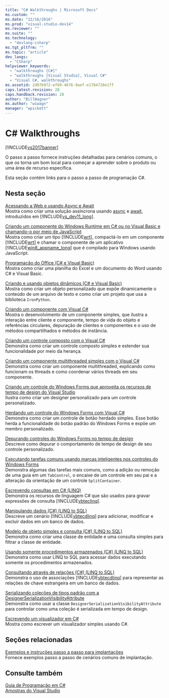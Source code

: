 ```yaml
---
title: "C# Walkthroughs | Microsoft Docs"
ms.custom: ""
ms.date: "12/16/2016"
ms.prod: "visual-studio-dev14"
ms.reviewer: ""
ms.suite: ""
ms.technology: 
  - "devlang-csharp"
ms.tgt_pltfrm: ""
ms.topic: "article"
dev_langs: 
  - "CSharp"
helpviewer_keywords: 
  - "walkthroughs [C#]"
  - "walkthroughs [Visual Studio], Visual C#"
  - "Visual C#, walkthroughs"
ms.assetid: 2d07b972-ef69-4676-9aef-e1784728e1ff
caps.latest.revision: 28
caps.handback.revision: 28
author: "BillWagner"
ms.author: "wiwagn"
manager: "wpickett"
---
```

# C# Walkthroughs
[!INCLUDE[vs2017banner](../csharp/includes/vs2017banner.md)]

O passo a passo fornece instruções detalhadas para cenários comuns, o que os torna um bom local para começar a aprender sobre o produto ou uma área de recurso específica.  
  
 Esta seção contém links para o passo a passo de programação C\#.  
  
## Nesta seção  
 [Acessando a Web e usando Async e Await](../Topic/Walkthrough:%20Accessing%20the%20Web%20by%20Using%20Async%20and%20Await%20\(C%23%20and%20Visual%20Basic\).md)  
 Mostra como criar uma solução assíncrona usando [async](../visual-basic/language-reference/modifiers/async.md) e [await](../csharp/language-reference/keywords/await.md), introduzidos em [!INCLUDE[vs_dev11_long](../csharp/includes/vs_dev11_long_md.md)].  
  
 [Criando um componente do Windows Runtime em C\# ou no Visual Basic e chamando\-o por meio de JavaScript](../Topic/Walkthrough:%20Creating%20a%20simple%20component%20in%20C%23%20or%20Visual%20Basic%20and%20calling%20it%20from%20JavaScript.md)  
 Mostra como criar um tipo [!INCLUDE[wrt](../csharp/includes/wrt_md.md)], compactá\-lo em um componente [!INCLUDE[wrt](../csharp/includes/wrt_md.md)] e chamar o componente de um aplicativo [!INCLUDE[win8_appname_long](../csharp/includes/win8_appname_long_md.md)] que é compilado para Windows usando JavaScript.  
  
 [Programação do Office \(C\# e Visual Basic\)](../csharp/programming-guide/interop/walkthrough-office-programming.md)  
 Mostra como criar uma planilha do Excel e um documento do Word usando C\# e Visual Basic.  
  
 [Criando e usando objetos dinâmicos \(C\# e Visual Basic\)](../csharp/programming-guide/types/walkthrough-creating-and-using-dynamic-objects.md)  
 Mostra como criar um objeto personalizado que expõe dinamicamente o conteúdo de um arquivo de texto e como criar um projeto que usa a biblioteca `IronPython`.  
  
 [Criando um componente com Visual C\#](../Topic/Walkthrough:%20Authoring%20a%20Component%20with%20Visual%20C%23.md)  
 Mostra o desenvolvimento de um componente simples, que ilustra a interação entre cliente e componente, tempo de vida do objeto e referências circulares, depuração de clientes e componentes e o uso de métodos compartilhados e métodos de instância.  
  
 [Criando um controle composto com o Visual C\#](../Topic/Walkthrough:%20Authoring%20a%20Composite%20Control%20with%20Visual%20C%23.md)  
 Demonstra como criar um controle composto simples e estender sua funcionalidade por meio da herança.  
  
 [Criando um componente multithreaded simples com o Visual C\#](../Topic/Walkthrough:%20Authoring%20a%20Simple%20Multithreaded%20Component%20with%20Visual%20C%23.md)  
 Demonstra como criar um componente multithreaded, explicando como funcionam os threads e como coordenar vários threads em seu componente.  
  
 [Criando um controle do Windows Forms que aproveita os recursos de tempo de design do Visual Studio](../Topic/Walkthrough:%20Creating%20a%20Windows%20Forms%20Control%20That%20Takes%20Advantage%20of%20Visual%20Studio%20Design-Time%20Features.md)  
 Ilustra como criar um designer personalizado para um controle personalizado.  
  
 [Herdando um controle do Windows Forms com Visual C\#](../Topic/Walkthrough:%20Inheriting%20from%20a%20Windows%20Forms%20Control%20with%20Visual%20C%23.md)  
 Demonstra como criar um controle de botão herdado simples.  Esse botão herda a funcionalidade do botão padrão do Windows Forms e expõe um membro personalizado.  
  
 [Depurando controles do Windows Forms no tempo de design](../Topic/Walkthrough:%20Debugging%20Custom%20Windows%20Forms%20Controls%20at%20Design%20Time.md)  
 Descreve como depurar o comportamento de tempo de design de seu controle personalizado.  
  
 [Executando tarefas comuns usando marcas inteligentes nos controles do Windows Forms](../Topic/Walkthrough:%20Performing%20Common%20Tasks%20Using%20Smart%20Tags%20on%20Windows%20Forms%20Controls.md)  
 Demonstra algumas das tarefas mais comuns, como a adição ou remoção de uma guia em um `TabControl`, o encaixe de um controle em seu pai e a alteração da orientação de um controle `SplitContainer`.  
  
 [Escrevendo consultas em C\# \(LINQ\)](../csharp/programming-guide/concepts/linq/walkthrough-writing-queries-linq.md)  
 Demonstra os recursos de linguagem C\# que são usados para gravar expressões de consulta [!INCLUDE[vbteclinq](../csharp/includes/vbteclinq_md.md)].  
  
 [Manipulando dados \(C\#\) \(LINQ to SQL\)](../Topic/Walkthrough:%20Manipulating%20Data%20\(C%23\).md)  
 Descreve um cenário [!INCLUDE[vbtecdlinq](../csharp/includes/vbtecdlinq_md.md)] para adicionar, modificar e excluir dados em um banco de dados.  
  
 [Modelo de objeto simples e consulta \(C\#\) \(LINQ to SQL\)](../Topic/Walkthrough:%20Simple%20Object%20Model%20and%20Query%20\(C%23\).md)  
 Demonstra como criar uma classe de entidade e uma consulta simples para filtrar a classe de entidade.  
  
 [Usando somente procedimentos armazenados \(C\#\) \(LINQ to SQL\)](../Topic/Walkthrough:%20Using%20Only%20Stored%20Procedures%20\(C%23\).md)  
 Demonstra como usar LINQ to SQL para acessar dados executando somente os procedimentos armazenados.  
  
 [Consultando através de relações \(C\#\) \(LINQ to SQL\)](../Topic/Walkthrough:%20Querying%20Across%20Relationships%20\(C%23\).md)  
 Demonstra o uso de associações [!INCLUDE[vbtecdlinq](../csharp/includes/vbtecdlinq_md.md)] para representar as relações de chave estrangeira em um banco de dados.  
  
 [Serializando coleções de tipos padrão com a DesignerSerializationVisibilityAttribute](../Topic/Walkthrough:%20Serializing%20Collections%20of%20Standard%20Types%20with%20the%20DesignerSerializationVisibilityAttribute.md)  
 Demonstra como usar a classe `DesignerSerializationVisibilityAttribute` para controlar como uma coleção é serializada em tempo de design.  
  
 [Escrevendo um visualizador em C\#](../Topic/Walkthrough:%20Writing%20a%20Visualizer%20in%20C%23.md)  
 Mostra como escrever um visualizador simples usando C\#.  
  
## Seções relacionadas  
 [Exemplos e instruções passo a passo para implantações](/visual-studio/deployment/clickonce-deployment-samples-and-walkthroughs)  
 Fornece exemplos passo a passo de cenários comuns de implantação.  
  
## Consulte também  
 [Guia de Programação em C\#](../csharp/programming-guide/index.md)   
 [Amostras do Visual Studio](/visual-studio/ide/visual-studio-samples)